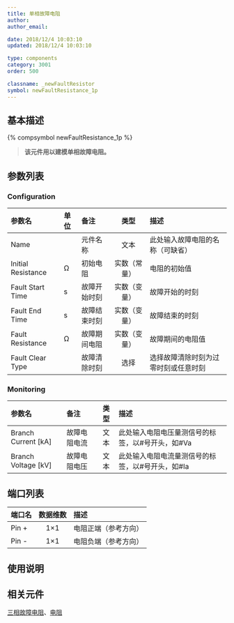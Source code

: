 ```yaml
---
title: 单相故障电阻
author: 
author_email:

date: 2018/12/4 10:03:10
updated: 2018/12/4 10:03:10

type: components
category: 3001
order: 500

classname: _newFaultResistor
symbol: newFaultResistance_1p
---
```

## 基本描述
{% compsymbol newFaultResistance_1p %}

> **该元件用以建模单相故障电阻。**

## 参数列表
### Configuration
| 参数名 | 单位 | 备注 | 类型 | 描述 |
| :--- | :--- | :--- | :--: | :--- |
| Name |  | 元件名称 | 文本 | 此处输入故障电阻的名称（可缺省） |
| Initial Resistance | Ω | 初始电阻 | 实数（常量） | 电阻的初始值 |
| Fault Start Time | s | 故障开始时刻 | 实数（变量） | 故障开始的时刻 |
| Fault End Time | s | 故障结束时刻 | 实数（变量） | 故障结束的时刻 |
| Fault Resistance | Ω | 故障期间电阻 | 实数（变量） | 故障期间的电阻值 |
| Fault Clear Type |  | 故障清除时刻 | 选择 | 选择故障清除时刻为过零时刻或任意时刻 |

### Monitoring
| 参数名 | 备注 | 类型 | 描述 |
| :--- | :--- | :--: | :--- |
| Branch Current \[kA\] | 故障电阻电流 | 文本 | 此处输入电阻电压量测信号的标签，以#号开头，如#Va |
| Branch Voltage \[kV\] | 故障电阻电压 | 文本 | 此处输入电阻电流量测信号的标签，以#号开头，如#Ia |


## 端口列表

| 端口名 | 数据维数 | 描述 |
| :--- | :--:  | :--- |
| Pin + | 1×1 |电阻正端（参考方向）|
| Pin - | 1×1 |电阻负端（参考方向）|

## 使用说明



## 相关元件

[三相故障电阻](comp_newFaultResistor_3p.md)、[电阻](compnewResistorRouter.md)

